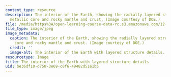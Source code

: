 ```yaml
---
content_type: resource
description: The interior of the Earth, showing the radially layered structure of
  metallic core and rocky mantle and crust. (Image courtesy of DOE.)
file: /media/https%3A/open-learning-course-data-rc.s3.amazonaws.com/12-002-physics-and-chemistry-of-the-terrestrial-planets-fall-2008/be36df10d7583e69c8f649482d5161b5_12-002f08-th.jpg
file_type: image/jpeg
image_metadata:
  caption: The interior of the Earth, showing the radially layered structure of metallic
    core and rocky mantle and crust. (Image courtesy of DOE.)
  credit: ''
  image-alt: The interior of the Earth with layered structure details.
resourcetype: Image
title: The interior of the Earth with layered structure details
uid: be36df10-d758-3e69-c8f6-49482d5161b5
---
```

